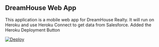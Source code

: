 DreamHouse Web App
------------------

This application is a mobile web app for DreamHouse Realty. It will run on Heroku and use Heroku Connect to get data from Salesforce.
Added the Heroku Deployment Button

<a href="https://heroku.com/deploy">
<img src="https://www.herokucdn.com/deploy/button.svg" alt="Deploy"></a>
